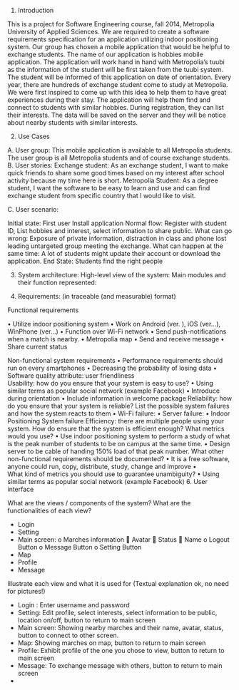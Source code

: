 1.	Introduction


This is a project for Software Engineering course, fall 2014, Metropolia University of Applied Sciences. We are required to create a software requirements specification for an application utilizing indoor positioning system. Our group has chosen a mobile application that would be helpful to exchange students. The name of our application is hobbies mobile application. The application will work hand in hand with Metropolia’s tuubi as the information of the student will be first taken from the tuubi system. The student will be informed of this application on date of orientation. 
Every year, there are hundreds of exchange student come to study at Metropolia. We were first inspired to come up with this idea to help them to have great experiences during their stay. 
The application will help them find and connect to students with similar hobbies. During registration, they can list their interests. The data will be saved on the server and they will be notice about nearby students with similar interests.

2.	Use Cases


A.	User group: 
This mobile application is available to all Metropolia students. The user group is all Metropolia students and of course exchange students. 
B.	User stories:
Exchange student: As an exchange student, I want to make quick friends to share some good times based on my interest after school activity because my time here is short.
Metropolia Student: As a degree student, I want the software to be easy to learn and use and can find exchange student from specific country that I would like to visit.

C.	 User scenario:

Initial state: First user Install application
	Normal flow: Register with student ID, List hobbies and interest, select information to share public.
	What can go wrong: Exposure of private information, distraction in class and phone lost leading untargeted group meeting the exchange.
	What can happen at the same time: A lot of students might update their account or download the application.
	End State: Students find the right people



3.	System architecture:
High-level view of the system: 
Main modules and their function represented: 

4. Requirements: (in traceable (and measurable) format)

Functional requirements

•	Utilize indoor positioning system
•	Work on Android (ver. ), iOS (ver…), WinPhone  (ver…)
•	Function over Wi-Fi network
•	Send push-notifications when a match is nearby.
•	Metropolia map
•	Send and receive message
•	Share current status

Non-functional system requirements
•	Performance requirements should run on every smartphones
•	Decreasing the probability of losing data
•	Software quality attribute: user friendliness  
Usability: how do you ensure that your system is easy to use?
•	Using similar terms as popular social network (example Facebook)
•	Introduce during orientation
•	Include information in welcome package
Reliability: how do you ensure that your system is reliable? List the possible system failures and how the system reacts to them
•	Wi-Fi failure: 
•	Server failure: 
•	Indoor Positioning System failure
Efficiency: there are multiple people using your system. How do ensure that the system is efficient enough? What metrics would you use?
•	Use indoor positioning system to perform a study of what is the peak number of students to be on campus at the same time. 
•	Design server to be cable of handing 150% load of that peak number.
What other non-functional requirements should be documented?
•	It is a free software, anyone could run, copy, distribute, study, change and improve
•	
What kind of metrics you should use to guarantee unambiguity?
•	Using similar terms as popular social network (example Facebook)
6. User interface

What are the views / components of the system? What are the functionalities of each view?
-	Login
-	Setting
-	Main screen:
o	Marches information
	Avatar
	Status
	Name
o	Logout Button
o	Message Button
o	Setting Button
-	Map
-	Profile
-	Message 

Illustrate each view and what it is used for (Textual explanation ok, no need for pictures!)
-	Login : Enter username and password
-	Setting: Edit profile, select interests, select information to be public, location on/off, button to return to main screen
-	Main screen: Showing nearby marches and their name, avatar, status, button to connect to other screen.
-	Map: Showing marches on map, button to return to main screen
-	Profile: Exhibit profile of the one you chose to view, button to return to main screen
-	Message: To exchange message with others, button to return to main screen
-	
